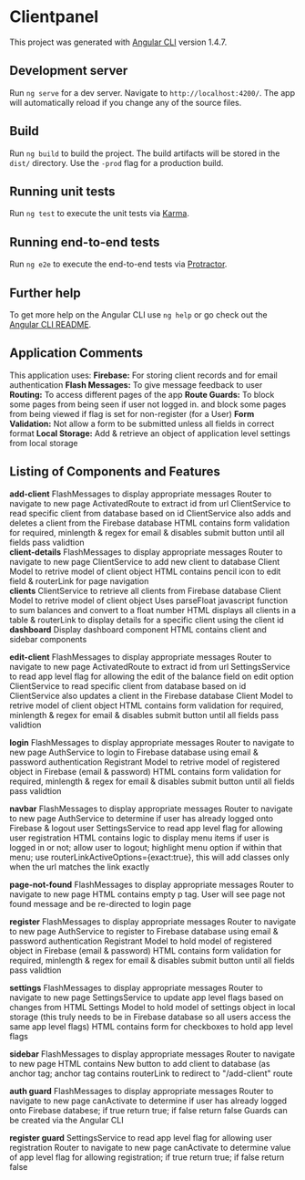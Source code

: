 # Clientpanel

This project was generated with [Angular CLI](https://github.com/angular/angular-cli) version 1.4.7.

## Development server

Run `ng serve` for a dev server. Navigate to `http://localhost:4200/`. The app will automatically reload if you change any of the source files.

## Build

Run `ng build` to build the project. The build artifacts will be stored in the `dist/` directory. Use the `-prod` flag for a production build.

## Running unit tests

Run `ng test` to execute the unit tests via [Karma](https://karma-runner.github.io).

## Running end-to-end tests

Run `ng e2e` to execute the end-to-end tests via [Protractor](http://www.protractortest.org/).

## Further help

To get more help on the Angular CLI use `ng help` or go check out the [Angular CLI README](https://github.com/angular/angular-cli/blob/master/README.md).

## Application Comments
This application uses:
**Firebase:** For storing client records and for email authentication
**Flash Messages:** To give message feedback to user
**Routing:** To access different pages of the app
**Route Guards:** To block some pages from being seen if user not logged in.
and block some pages from being viewed if flag is set for non-register (for a User)
**Form Validation:** Not allow a form to be submitted unless all fields in correct format
**Local Storage:** Add & retrieve an object of application level settings from local storage
## Listing of Components and Features
**add-client**
FlashMessages to display appropriate messages
Router to navigate to new page
ActivatedRoute to extract id from url
ClientService to read specific client from database based on id
ClientService also adds and deletes a client from the Firebase database
HTML contains form validation for required, minlength & regex for email & disables submit button until all fields pass validtion  
**client-details**
FlashMessages to display appropriate messages
Router to navigate to new page
ClientService to add new client to database
Client Model to retrive model of client object
HTML contains pencil icon to edit field & routerLink for page navigation  
**clients**
ClientService to retrieve all clients from Firebase database
Client Model to retrive model of client object
Uses parseFloat javascript function to sum balances and convert to a float number
HTML displays all clients in a table & routerLink to display details for a specific client using the client id  
**dashboard**
Display dashboard component
HTML contains client and sidebar components

**edit-client**
FlashMessages to display appropriate messages
Router to navigate to new page
ActivatedRoute to extract id from url
SettingsService to read app level flag for allowing the edit of the balance field on edit option
ClientService to read specific client from database based on id
ClientService also updates a client in the Firebase database
Client Model to retrive model of client object
HTML contains form validation for required, minlength & regex for email & disables submit button until all fields pass validtion

**login**
FlashMessages to display appropriate messages
Router to navigate to new page
AuthService to login to Firebase database using email & password authentication
Registrant Model to retrive model of registered object in Firebase (email & password)
HTML contains form validation for required, minlength & regex for email & disables submit button until all fields pass validtion

**navbar**
FlashMessages to display appropriate messages
Router to navigate to new page
AuthService to determine if user has already logged onto Firebase & logout user
SettingsService to read app level flag for allowing user registration
HTML contains logic to display menu items if user is logged in or not; allow user to logout; highlight menu option if within that menu; use routerLinkActiveOptions={exact:true}, this will add classes only when the url matches the link exactly

**page-not-found**
FlashMessages to display appropriate messages
Router to navigate to new page
HTML contains empty p tag. User will see page not found message and be re-directed to login page

**register**
FlashMessages to display appropriate messages
Router to navigate to new page
AuthService to register to Firebase database using email & password authentication
Registrant Model to hold model of registered object in Firebase (email & password)
HTML contains form validation for required, minlength & regex for email & disables submit button until all fields pass validtion

**settings**
FlashMessages to display appropriate messages
Router to navigate to new page
SettingsService to update app level flags based on changes from HTML
Settings Model to hold model of settings object in local storage (this truly needs to be in Firebase database so all users access the same app level flags)
HTML contains form for checkboxes to hold app level flags

**sidebar**
FlashMessages to display appropriate messages
Router to navigate to new page
HTML contains New button to add client to database (as anchor tag; anchor tag contains routerLink to redirect to "/add-client" route

**auth guard**
FlashMessages to display appropriate messages
Router to navigate to new page
canActivate to determine if user has already logged onto Firebase databese; if true return true; if false return false
Guards can be created via the Angular CLI

**register guard**
SettingsService to read app level flag for allowing user registration
Router to navigate to new page
canActivate to determine value of app level flag for allowing registration; if true return true; if false return false